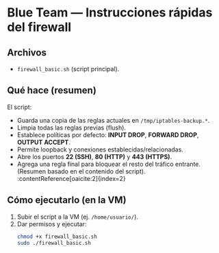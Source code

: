 # Blue Team — Instrucciones rápidas del firewall

## Archivos
- `firewall_basic.sh` (script principal).

## Qué hace (resumen)
El script:
- Guarda una copia de las reglas actuales en `/tmp/iptables-backup.*`.  
- Limpia todas las reglas previas (flush).  
- Establece políticas por defecto: **INPUT DROP**, **FORWARD DROP**, **OUTPUT ACCEPT**.  
- Permite loopback y conexiones establecidas/relacionadas.  
- Abre los puertos **22 (SSH)**, **80 (HTTP)** y **443 (HTTPS)**.  
- Agrega una regla final para bloquear el resto del tráfico entrante.  
(Resumen basado en el contenido del script). :contentReference[oaicite:2]{index=2}

## Cómo ejecutarlo (en la VM)
1. Subir el script a la VM (ej. `/home/usuario/`).
2. Dar permisos y ejecutar:
   ```bash
   chmod +x firewall_basic.sh
   sudo ./firewall_basic.sh
